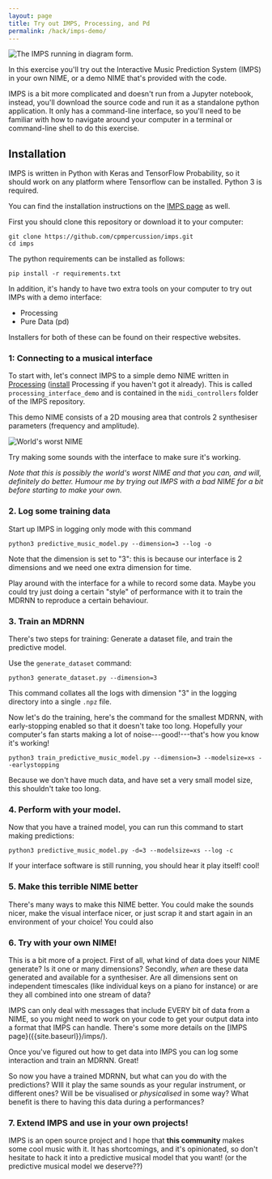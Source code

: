 ```yaml
---
layout: page
title: Try out IMPS, Processing, and Pd
permalink: /hack/imps-demo/
---
```


![The IMPS running in diagram form.]({{site.baseurl}}/assets/IMPS_connection_example.png)

In this exercise you'll try out the Interactive Music Prediction
System (IMPS) in your own NIME, or a demo NIME that's provided with
the code.

IMPS is a bit more complicated and doesn't run from a Jupyter
notebook, instead, you'll download the source code and run it as a
standalone python application. It only has a command-line interface,
so you'll need to be familiar with how to navigate around your
computer in a terminal or command-line shell to do this exercise.

## Installation

IMPS is written in Python with Keras and TensorFlow Probability, so it
should work on any platform where Tensorflow can be installed. Python
3 is required.

You can find the installation instructions on
the [IMPS page]({{site.baserul}}/imps/) as well.

First you should clone this repository or download it to your computer:

    git clone https://github.com/cpmpercussion/imps.git
    cd imps

The python requirements can be installed as follows:

    pip install -r requirements.txt
    
In addition, it's handy to have two extra tools on your computer to
try out IMPs with a demo interface:

- Processing
- Pure Data (pd)

Installers for both of these can be found on their respective websites.

### 1: Connecting to a musical interface

To start with, let's connect IMPS to a simple demo NIME written in
[Processing](https://processing.org/download/)
([install](https://processing.org/download/) Processing if you haven't
got it already). This is called `processing_interface_demo` and is
contained in the `midi_controllers` folder of the IMPS repository.

This demo NIME consists of a 2D mousing area that controls 2
synthesiser parameters (frequency and amplitude).

![World's worst NIME]({{site.baseurl}}/assets/hack/imps-simple-interface.png)

Try making some sounds with the interface to make sure it's working.

_Note that this is possibly the world's worst NIME and that you can, and will, definitely do
better. Humour me by trying out IMPS with a bad NIME for a bit before
starting to make your own._

### 2. Log some training data

Start up IMPS in logging only mode with this command

    python3 predictive_music_model.py --dimension=3 --log -o

Note that the dimension is set to "3": this is because our interface
is 2 dimensions and we need one extra dimension for time.

Play around with the interface for a while to record some data. Maybe
you could try just doing a certain "style" of performance with it to
train the MDRNN to reproduce a certain behaviour.

### 3. Train an MDRNN

There's two steps for training: Generate a dataset file, and train the predictive model.

Use the `generate_dataset` command:

    python3 generate_dataset.py --dimension=3
    
This command collates all the logs with dimension "3" in the logging
directory into a single `.npz` file.

Now let's do the training, here's the command for the smallest MDRNN,
with early-stopping enabled so that it doesn't take too long.
Hopefully your computer's fan starts making a lot of
noise---good!---that's how you know it's working!

    python3 train_predictive_music_model.py --dimension=3 --modelsize=xs --earlystopping
    
Because we don't have much data, and have set a very small model size, this shouldn't take too long.

### 4. Perform with your model.

Now that you have a trained model, you can run this command to start making predictions:

    python3 predictive_music_model.py -d=3 --modelsize=xs --log -c

If your interface software is still running, you should hear it play
itself! cool!

### 5. Make this terrible NIME better

There's many ways to make this NIME better. You could make the sounds
nicer, make the visual interface nicer, or just scrap it and start
again in an environment of your choice! You could also 

### 6. Try with your own NIME!

This is a bit more of a project. First of all, what kind of data does
your NIME generate? Is it one or many dimensions? Secondly, _when_ are
these data generated and available for a synthesiser. Are all
dimensions sent on independent timescales (like individual keys on a
piano for instance) or are they all combined into one stream of data?

IMPS can only deal with messages that include EVERY bit of data from a
NIME, so you might need to work on your code to get your output data into a format
that IMPS can handle. There's some more details on the [IMPS
page}({{site.baseurl}}/imps/).

Once you've figured out how to get data into IMPS you can log some
interaction and train an MDRNN. Great!

So now you have a trained MDRNN, but what can you do with the
predictions? WIll it play the same sounds as your regular instrument,
or different ones? Will be be visualised or _physicalised_ in some
way? What benefit is there to having this data during a performances?

### 7. Extend IMPS and use in your own projects!

IMPS is an open source project and I hope that **this community**
makes some cool music with it. It has shortcomings, and it's
opinionated, so don't hesitate to hack it into a predictive musical
model that you want! (or the predictive musical model we deserve??)
